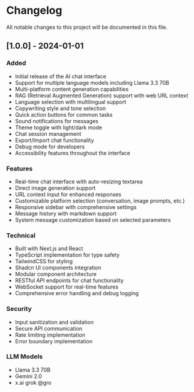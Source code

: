 # Changelog

All notable changes to this project will be documented in this file.

## [1.0.0] - 2024-01-01

### Added
- Initial release of the AI chat interface
- Support for multiple language models including Llama 3.3 70B
- Multi-platform content generation capabilities
- RAG (Retrieval Augmented Generation) support with web URL context
- Language selection with multilingual support
- Copywriting style and tone selection
- Quick action buttons for common tasks
- Sound notifications for messages
- Theme toggle with light/dark mode
- Chat session management
- Export/Import chat functionality
- Debug mode for developers
- Accessibility features throughout the interface

### Features
- Real-time chat interface with auto-resizing textarea
- Direct image generation support
- URL context input for enhanced responses
- Customizable platform selection (conversation, image prompts, etc.)
- Responsive sidebar with comprehensive settings
- Message history with markdown support
- System message customization based on selected parameters

### Technical
- Built with Next.js and React
- TypeScript implementation for type safety
- TailwindCSS for styling
- Shadcn UI components integration
- Modular component architecture
- RESTful API endpoints for chat functionality
- WebSocket support for real-time features
- Comprehensive error handling and debug logging

### Security
- Input sanitization and validation
- Secure API communication
- Rate limiting implementation
- Error boundary implementation

### LLM Models
- Llama 3.3 70B
- Gemini 2.0
- x.ai grok @gro